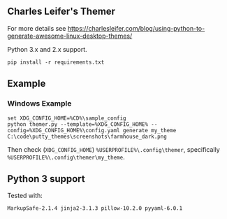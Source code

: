 ## Charles Leifer's Themer

For more details see https://charlesleifer.com/blog/using-python-to-generate-awesome-linux-desktop-themes/

Python 3.x and 2.x support.

    pip install -r requirements.txt

## Example

### Windows Example


    set XDG_CONFIG_HOME=%CD%\sample_config
    python themer.py --template=%XDG_CONFIG_HOME% --config=%XDG_CONFIG_HOME%\config.yaml generate my_theme C:\code\putty_themes\screenshots\farmhouse_dark.png

Then check (`XDG_CONFIG_HOME`) `%USERPROFILE%\.config\themer`, specifically `%USERPROFILE%\.config\themer\my_theme`.

## Python 3 support

Tested with:

    MarkupSafe-2.1.4 jinja2-3.1.3 pillow-10.2.0 pyyaml-6.0.1
